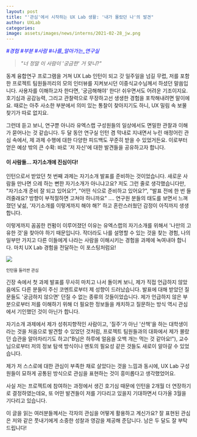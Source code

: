 ```yaml
---
layout: post
title: "'관심'에서 시작하는 UX Lab 생활: '내가 몰랐던 나'의 발견"
author: UXLab
categories:
image: assets/images/news/interns/2021-02-28_jw.png
---
```


<p style="color:blue; font-style: oblique">#경험 #부분 #사람 #나를_알아가는_연구실</p>

> _"너 정말 이 사람이 '궁금한' 거 맞니?"_

동계 융합연구 프로그램을 거쳐 UX Lab 인턴이 되고 갓 일주일을 넘길 무렵, 저를 포함한 프로젝트 팀원들끼리의 모의 인터뷰를 지켜보시던 이중식교수님께서 하셨던 말씀입니다. 사용자를 이해하고자 한다면, '궁금해해야' 한다! 쉬우면서도 어려운 기조이지요. 호기심과 공감능력, 그리고 관찰력으로 무장하고선 생생한 경험을 포착해내려면 말이에요. 때로는 아주 사소한 부분에서 의미 있는 통찰이 찾아지기도 하니, UX 밀림 속 보물찾기가 따로 없지요.

그런데 듣고 보니, 연구뿐 아니라 유엑스랩 구성원들의 일상에서도 면밀한 관찰과 이해가 묻어나는 것 같습니다. 두 달 동안 연구실 인턴 겸 막내로 지내면서 누린 애정어린 관심 속에서, 제 과제 수행에 대한 다양한 피드백도 꾸준히 받을 수 있었거든요. 이로부터 얻은 예상 밖의 큰 수확: 바로 '저 자신'에 대한 발견들을 공유하고자 합니다.

#### 이 사람들... 자기소개에 진심이다!

인턴으로서 받았던 첫 번째 과제는 자기소개 발표를 준비하는 것이었습니다. 새로운 사람들 만나면 으레 하는 뻔한 자기소개가 아니냐고요? 저도 그런 줄로 생각했습니다만, "자기소개 준비 잘 되고 있어요?", "어떤 식으로 준비하고 있어요?", "발표 전에 한 번 들려줄래요? 방향이 부적절하면 고쳐야 하니까요" .... 연구원 분들의 태도를 보면서 느껴졌던 낯섦, '자기소개를 이렇게까지 해야 해?' 하고 혼란스러웠던 감정이 아직까지 생생합니다.

이렇게까지 꼼꼼한 컨펌이 이루어졌던 이유는 유엑스랩의 자기소개를 위해서 '나만의 고유한 것'을 찾아야 하기 때문입니다. 작더라도 나를 설명할 수 있는 것을 찾는 경험, 나의 일부만 가지고 다른 이들에게 나라는 사람을 이해시키는 경험을 과제에 녹여내야 합니다. 마치 UX Lab 경험을 전달하는 이 포스팅처럼요!

<p style="display: flex; flex-direction: column; justify-content: center; width: 200px; margin-right: 2%">
    <img src="{{site.baseurl}}/assets/images/news/interns/2021-02-28_jw.png">
    <div style="font-size: 80%">인턴을 둘러싼 관심</div>
</p>
긴장 속에서 첫 과제 발표를 무사히 마치고 나서 돌이켜 보니, 제가 직접 언급하지 않았음에도 다른 분들이 주신 코멘트로부터 제 성향이 드러났습니다. 발표에 대해 받았던 질문들도 '궁금하지 않으면' 던질 수 없는 종류의 것들이었습니다. 제가 언급하지 않은 부분으로부터 저를 이해하기 위해 더 필요한 정보들을 캐치하고 질문하는 방식 역시 관심에서 기인했던 것이 아닌가 합니다.

<p>
자기소개 과제에서 제가 성취지향적인 사람이고, '질주'가 아닌 '산책'을 하는 대학생이라는 것을 처음으로 발견할 수 있었던 것처럼, 프로젝트 팀원들과의 대화에서 제가 몰랐던 습관을 알아차리기도 하고("B님은 하루에 얼음을 오백 개는 먹는 것 같아요!"), 교수님으로부터 저의 정보 탐색 방식이나 멘토의 필요성 같은 것들도 새로이 알아갈 수 있었습니다.

<p>
제가 저 스스로에 대한 관심이 부족한 채로 살았다는 것을 느낌과 동시에, UX Lab 구성원들이 묘하게 공통된 방식으로 관심을 표현하는 것이 흥미롭다고 생각했었어요.

<p>
사실 저는 프로젝트에 참여하는 과정에서 생긴 호기심 때문에 인턴을 2개월 더 연장하기로 결정하였는데요, 또 어떤 발견들이 저를 기다리고 있을지 기대하면서 다가올 3월을 기다리고 있습니다.

<p>
이 글을 읽는 여러분들께서는 각자의 관심을 어떻게 활용하고 계신가요? 잘 표현된 관심은 저와 같은 풋내기에게 소중한 성찰과 영감을 제공해 준답니다. 남은 두 달도 잘 부탁드립니다!
